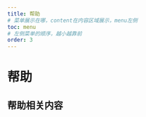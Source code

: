```yaml
---
title: 帮助
# 菜单展示在哪，content在内容区域展示，menu左侧
toc: menu
# 左侧菜单的顺序，越小越靠前
order: 3
---
```


# 帮助

## 帮助相关内容

